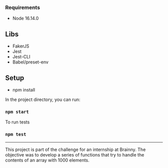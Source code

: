 ### Requirements

- Node 16.14.0

## Libs

- FakerJS
- Jest
- Jest-CLI
- Babel/preset-env

## Setup

- npm install

In the project directory, you can run:

### `npm start`

To run tests

### `npm test`

---

This project is part of the challenge for an internship at Brainny. The objective was to develop a series of functions that try to handle the contents of an array with 1000 elements.

